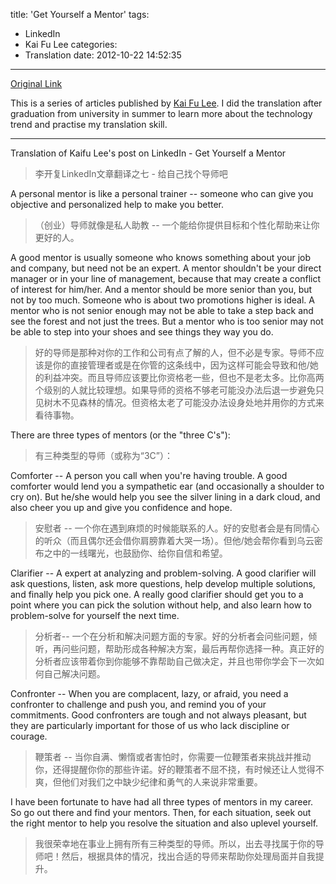 title: 'Get Yourself a Mentor'
tags:
  - LinkedIn
  - Kai Fu Lee
categories:
  - Translation
date: 2012-10-22 14:52:35
---
[Original Link](https://www.linkedin.com/today/post/article/20121015223051-416648-get-yourself-a-mentor)

This is a series of articles published by [Kai Fu Lee](https://www.linkedin.com/profile/view?id=416648&authType=name&authToken=GZNe&ref=CONTENT&goback=%2Empd2_*1_*1_*1_*1_*1_*1_20121002150727*5416648*5the*5chinese*5user*5is*5more*5like*5you*5than*5you*5think&trk=mp-ph-pn). I did the translation after graduation from university in summer to learn more about the technology trend and practise my translation skill.

---
Translation of Kaifu Lee's post on LinkedIn - Get Yourself a Mentor
>李开复LinkedIn文章翻译之七 - 给自己找个导师吧

A personal mentor is like a personal trainer -- someone who can give you objective and personalized help to make you better.
>（创业）导师就像是私人助教 -- 一个能给你提供目标和个性化帮助来让你更好的人。

A good mentor is usually someone who knows something about your job and company, but need not be an expert. A mentor shouldn't be your direct manager or in your line of management, because that may create a conflict of interest for him/her. And a mentor should be more senior than you, but not by too much. Someone who is about two promotions higher is ideal. A mentor who is not senior enough may not be able to take a step back and see the forest and not just the trees. But a mentor who is too senior may not be able to step into your shoes and see things they way you do.
>好的导师是那种对你的工作和公司有点了解的人，但不必是专家。导师不应该是你的直接管理者或是在你管的这条线中，因为这样可能会导致和他/她的利益冲突。而且导师应该要比你资格老一些，但也不是老太多。比你高两个级别的人就比较理想。如果导师的资格不够老可能没办法后退一步避免只见树木不见森林的情况。但资格太老了可能没办法设身处地并用你的方式来看待事物。

There are three types of mentors (or the "three C's"):
>有三种类型的导师（或称为“3C”）：

Comforter -- A person you call when you're having trouble. A good comforter would lend you a sympathetic ear (and occasionally a shoulder to cry on). But he/she would help you see the silver lining in a dark cloud, and also cheer you up and give you confidence and hope.
>安慰者 -- 一个你在遇到麻烦的时候能联系的人。好的安慰者会是有同情心的听众（而且偶尔还会借你肩膀靠着大哭一场）。但他/她会帮你看到乌云密布之中的一线曙光，也鼓励你、给你自信和希望。

Clarifier -- A expert at analyzing and problem-solving. A good clarifier will ask questions, listen, ask more questions, help develop multiple solutions, and finally help you pick one. A really good clarifier should get you to a point where you can pick the solution without help, and also learn how to problem-solve for yourself the next time.
>分析者-- 一个在分析和解决问题方面的专家。好的分析者会问些问题，倾听，再问些问题，帮助形成各种解决方案，最后再帮你选择一种。真正好的分析者应该带着你到你能够不靠帮助自己做决定，并且也带你学会下一次如何自己解决问题。

Confronter -- When you are complacent, lazy, or afraid, you need a confronter to challenge and push you, and remind you of your commitments. Good confronters are tough and not always pleasant, but they are particularly important for those of us who lack discipline or courage.
>鞭策者 -- 当你自满、懒惰或者害怕时，你需要一位鞭策者来挑战并推动你，还得提醒你你的那些许诺。好的鞭策者不屈不挠，有时候还让人觉得不爽，但他们对我们之中缺少纪律和勇气的人来说非常重要。

I have been fortunate to have had all three types of mentors in my career. So go out there and find your mentors. Then, for each situation, seek out the right mentor to help you resolve the situation and also uplevel yourself.
>我很荣幸地在事业上拥有所有三种类型的导师。所以，出去寻找属于你的导师吧！然后，根据具体的情况，找出合适的导师来帮助你处理局面并自我提升。
